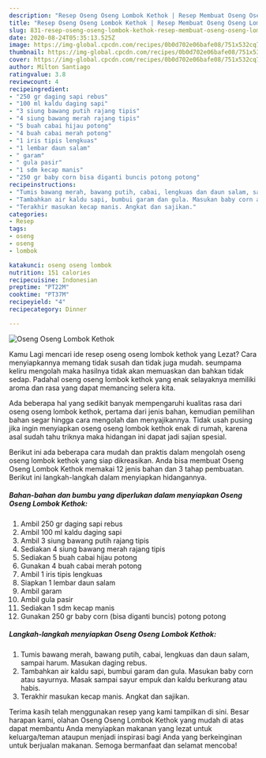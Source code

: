 ```yaml
---
description: "Resep Oseng Oseng Lombok Kethok | Resep Membuat Oseng Oseng Lombok Kethok Yang Bikin Ngiler"
title: "Resep Oseng Oseng Lombok Kethok | Resep Membuat Oseng Oseng Lombok Kethok Yang Bikin Ngiler"
slug: 831-resep-oseng-oseng-lombok-kethok-resep-membuat-oseng-oseng-lombok-kethok-yang-bikin-ngiler
date: 2020-08-24T05:35:13.525Z
image: https://img-global.cpcdn.com/recipes/0b0d702e06bafe08/751x532cq70/oseng-oseng-lombok-kethok-foto-resep-utama.jpg
thumbnail: https://img-global.cpcdn.com/recipes/0b0d702e06bafe08/751x532cq70/oseng-oseng-lombok-kethok-foto-resep-utama.jpg
cover: https://img-global.cpcdn.com/recipes/0b0d702e06bafe08/751x532cq70/oseng-oseng-lombok-kethok-foto-resep-utama.jpg
author: Milton Santiago
ratingvalue: 3.8
reviewcount: 4
recipeingredient:
- "250 gr daging sapi rebus"
- "100 ml kaldu daging sapi"
- "3 siung bawang putih rajang tipis"
- "4 siung bawang merah rajang tipis"
- "5 buah cabai hijau potong"
- "4 buah cabai merah potong"
- "1 iris tipis lengkuas"
- "1 lembar daun salam"
- " garam"
- " gula pasir"
- "1 sdm kecap manis"
- "250 gr baby corn bisa diganti buncis potong potong"
recipeinstructions:
- "Tumis bawang merah, bawang putih, cabai, lengkuas dan daun salam, sampai harum. Masukan daging rebus."
- "Tambahkan air kaldu sapi, bumbui garam dan gula. Masukan baby corn atau sayurnya. Masak sampai sayur empuk dan kaldu berkurang atau habis."
- "Terakhir masukan kecap manis. Angkat dan sajikan."
categories:
- Resep
tags:
- oseng
- oseng
- lombok

katakunci: oseng oseng lombok 
nutrition: 151 calories
recipecuisine: Indonesian
preptime: "PT22M"
cooktime: "PT37M"
recipeyield: "4"
recipecategory: Dinner

---
```



![Oseng Oseng Lombok Kethok](https://img-global.cpcdn.com/recipes/0b0d702e06bafe08/751x532cq70/oseng-oseng-lombok-kethok-foto-resep-utama.jpg)

Kamu Lagi mencari ide resep oseng oseng lombok kethok yang Lezat? Cara menyiapkannya memang tidak susah dan tidak juga mudah. seumpama keliru mengolah maka hasilnya tidak akan memuaskan dan bahkan tidak sedap. Padahal oseng oseng lombok kethok yang enak selayaknya memiliki aroma dan rasa yang dapat memancing selera kita.



Ada beberapa hal yang sedikit banyak mempengaruhi kualitas rasa dari oseng oseng lombok kethok, pertama dari jenis bahan, kemudian pemilihan bahan segar hingga cara mengolah dan menyajikannya. Tidak usah pusing jika ingin menyiapkan oseng oseng lombok kethok enak di rumah, karena asal sudah tahu triknya maka hidangan ini dapat jadi sajian spesial.


Berikut ini ada beberapa cara mudah dan praktis dalam mengolah oseng oseng lombok kethok yang siap dikreasikan. Anda bisa membuat Oseng Oseng Lombok Kethok memakai 12 jenis bahan dan 3 tahap pembuatan. Berikut ini langkah-langkah dalam menyiapkan hidangannya.

<!--inarticleads1-->

##### Bahan-bahan dan bumbu yang diperlukan dalam menyiapkan Oseng Oseng Lombok Kethok:

1. Ambil 250 gr daging sapi rebus
1. Ambil 100 ml kaldu daging sapi
1. Ambil 3 siung bawang putih rajang tipis
1. Sediakan 4 siung bawang merah rajang tipis
1. Sediakan 5 buah cabai hijau potong
1. Gunakan 4 buah cabai merah potong
1. Ambil 1 iris tipis lengkuas
1. Siapkan 1 lembar daun salam
1. Ambil  garam
1. Ambil  gula pasir
1. Sediakan 1 sdm kecap manis
1. Gunakan 250 gr baby corn (bisa diganti buncis) potong potong




<!--inarticleads2-->

##### Langkah-langkah menyiapkan Oseng Oseng Lombok Kethok:

1. Tumis bawang merah, bawang putih, cabai, lengkuas dan daun salam, sampai harum. Masukan daging rebus.
1. Tambahkan air kaldu sapi, bumbui garam dan gula. Masukan baby corn atau sayurnya. Masak sampai sayur empuk dan kaldu berkurang atau habis.
1. Terakhir masukan kecap manis. Angkat dan sajikan.




Terima kasih telah menggunakan resep yang kami tampilkan di sini. Besar harapan kami, olahan Oseng Oseng Lombok Kethok yang mudah di atas dapat membantu Anda menyiapkan makanan yang lezat untuk keluarga/teman ataupun menjadi inspirasi bagi Anda yang berkeinginan untuk berjualan makanan. Semoga bermanfaat dan selamat mencoba!
